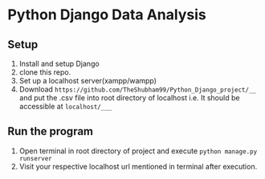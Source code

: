 # Python Django Data Analysis

## Setup
1. Install and setup Django
2. clone this repo.
3. Set up a localhost server(xampp/wampp)
4. Download `https://github.com/TheShubham99/Python_Django_project/__` and put the .csv file into root directory of localhost
i.e. It should be accessible at `localhost/___` 

## Run the program
1. Open terminal in root directory of project and execute `python manage.py runserver`
2. Visit your respective localhost url mentioned in terminal after execution.
